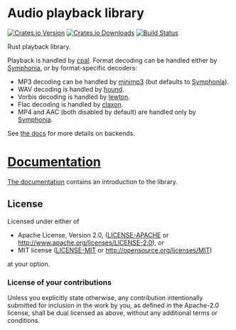 # Audio playback library

[![Crates.io Version](https://img.shields.io/crates/v/rodio.svg)](https://crates.io/crates/rodio)
[![Crates.io Downloads](https://img.shields.io/crates/d/rodio.svg)](https://crates.io/crates/rodio)
[![Build Status](https://github.com/RustAudio/rodio/workflows/CI/badge.svg)](https://github.com/RustAudio/rodio/actions)

Rust playback library.

Playback is handled by [cpal](https://github.com/RustAudio/cpal). Format decoding can be handled either by [Symphonia](https://github.com/pdeljanov/Symphonia), or by format-specific decoders:

 - MP3 decoding can be handled by [minimp3](https://github.com/lieff/minimp3) (but defaults to [Symphonia](https://github.com/pdeljanov/Symphonia)).
 - WAV decoding is handled by [hound](https://github.com/ruud-v-a/hound).
 - Vorbis decoding is handled by [lewton](https://github.com/est31/lewton).
 - Flac decoding is handled by [claxon](https://github.com/ruuda/claxon).
 - MP4 and AAC (both disabled by default) are handled only by [Symphonia](https://github.com/pdeljanov/Symphonia).

See [the docs](https://docs.rs/rodio/latest/rodio/#alternative-decoder-backends) for more details on backends.

# [Documentation](http://docs.rs/rodio)

[The documentation](http://docs.rs/rodio) contains an introduction to the library.

## License
[License]: #license

Licensed under either of

* Apache License, Version 2.0, ([LICENSE-APACHE](LICENSE-APACHE) or http://www.apache.org/licenses/LICENSE-2.0), or
* MIT license ([LICENSE-MIT](LICENSE-MIT) or http://opensource.org/licenses/MIT)

at your option.

### License of your contributions

Unless you explicitly state otherwise, any contribution intentionally submitted for inclusion in the work by you, as defined in the Apache-2.0 license, shall be dual licensed as above, without any additional terms or conditions.
